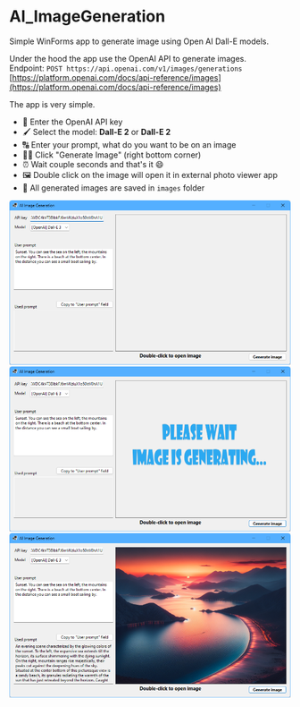 # AI_ImageGeneration

Simple WinForms app to generate image using Open AI Dall-E models.

Under the hood the app use the OpenAI API to generate images.  
Endpoint: `POST https://api.openai.com/v1/images/generations`  
[https://platform.openai.com/docs/api-reference/images](https://platform.openai.com/docs/api-reference/images)

The app is very simple.

- 🔑 Enter the OpenAI API key
- 🖌️ Select the model: **Dall-E 2** or **Dall-E 2**
- 🔠 Enter your prompt, what do you want to be on an image
- 🧑‍🏭 Click "Generate Image" (right bottom corner)
- ⏰ Wait couple seconds and that's it :smile:
- 🖼️ Double click on the image will open it in external photo viewer app
- 📁 All generated images are saved in `images` folder

![Main form](Documentation/01-start.png)
![Main form](Documentation/02-generating.png)
![Main form](Documentation/03-image.png)
